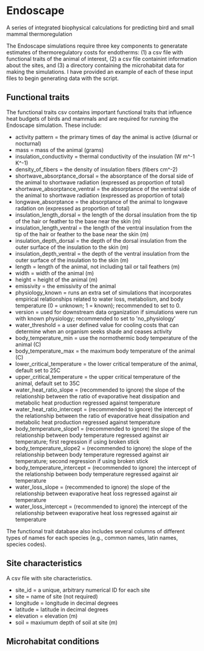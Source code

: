 # Endoscape
A series of integrated biophysical calculations for predicting bird and small mammal thermoregulation

The Endoscape simulations require three key components to generatate estimates of thermoregulatory costs for endotherms: (1) a csv file with functional traits of the animal of interest, (2) a csv file containint information about the sites, and (3) a directory containing the microhabitat data for making the simulations. I have provided an example of each of these input files to begin generating data with the script.

## Functional traits
The functional traits csv contains  important functional traits that influence heat budgets of birds and mammals and are required for running the Endoscape simulation. These include:

- activity pattern = the primary times of day the animal is active (diurnal or nocturnal)
- mass = mass of the animal (grams)
- insulation_conductivity = thermal conductivity of the insulation (W m^-1 K^-1)
- density_of_fibers = the density of insulation fibers (fibers cm^-2)
- shortwave_absorptance_dorsal = the absorptance of the dorsal side of the animal to shortwave radiation (expressed as proportion of total)
- shortwave_absorptance_ventral = the absorptance of the ventral side of the animal to shortwave radiation (expressed as proportion of total)
- longwave_absorptance = the absorptance of the animal to longwave radation on (expressed as proportion of total)
- insulation_length_dorsal = the length of the dorsal insulation from the tip of the hair or feather to the base near the skin (m)
- insulation_length_ventral = the length of the ventral insulation from the tip of the hair or feather to the base near the skin (m)
- insulation_depth_dorsal = the depth of the dorsal insulation from the outer surface of the insulation to the skin (m)
- insulation_depth_ventral = the depth of the ventral insulation from the outer surface of the insulation to the skin (m)
- length = length of the animal, not including tail or tail feathers (m)
- width = width of the animal (m)
- height = height of the animal (m)
- emissivity = the emissivity of the animal
- physiology_known = runs an extra set of simulations that incorporates empirical relationships related to water loss, metabolism, and body temperature (0 = unknown; 1 = known); recommended to set to 0.
- version = used for downstream data organization if simulations were run with known physiology; recommended to set to 'no_physiology'
- water_threshold = a user defined value for cooling costs that can determine when an organism seeks shade and ceases activity
- body_temperature_min = use the normothermic body temperature of the animal (C)
- body_temperature_max  = the maximum body temperature of the animal (C)
- lower_critical_temperature = the lower critical temperature of the animal, default set to 25C
- upper_critical_temperature = the upper critical temperature of the animal, default set to 35C
- water_heat_ratio_slope = (recommended to ignore) the slope of the relationship between the ratio of evaporative heat dissipation and metabolic heat production regressed against temperature 
- water_heat_ratio_intercept = (recommended to ignore) the intercept of the relationship between the ratio of evaporative heat dissipation and metabolic heat production regressed against temperature
- body_temperature_slope1 = (recommended to ignore) the slope of the relationship between body temperature regressed against air temperature; first regression if using broken stick
- body_temperature_slope2 = (recommended to ignore) the slope of the relationship between body temperature regressed against air temperature; second regression if using broken stick
- body_temperature_intercept = (recommended to ignore) the intercept of the relationship between body temperature regressed against air temperature
- water_loss_slope = (recommended to ignore) the slope of the relationship between evaporative heat loss regressed against air temperature
- water_loss_intercept = (recommended to ignore) the intercept of the relationship between evaporative heat loss regressed against air temperature

The functional trait database also includes several columns of different types of names for each species (e.g., common names, latin names, species codes).

## Site characteristics

A csv file with site characteristics.

- site_id = a unique, arbitrary numerical ID for each site
- site = name of site (not required)
- longitude = longitude in decimal degrees
- latitude = latitude in decimal degrees
- elevation = elevation (m)
- soil = maxiumum depth of soil at site (m)

## Microhabitat conditions
